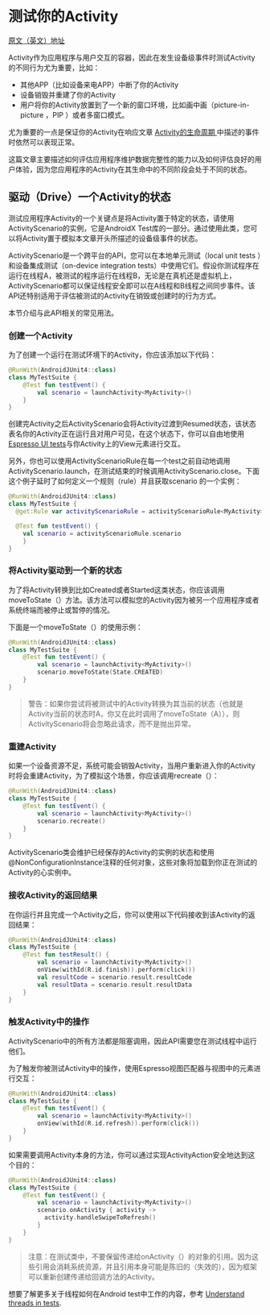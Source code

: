 # 测试你的Activity

[原文（英文）地址](https://developer.android.com/guide/components/activities/testing)

Activity作为应用程序与用户交互的容器，因此在发生设备级事件时测试Activity的不同行为尤为重要，比如：

- 其他APP（比如设备来电APP）中断了你的Activity
- 设备销毁并重建了你的Activity
- 用户将你的Activity放置到了一个新的窗口环境，比如画中画（picture-in-picture ，PIP ）或者多窗口模式。

尤为重要的一点是保证你的Activity在响应文章 [Activity的生命周期 ](./Activity/Activity的生命周期.md ) 中描述的事件时依然可以表现正常。

这篇文章主要描述如何评估应用程序维护数据完整性的能力以及如何评估良好的用户体验，因为您应用程序的Activity在其生命中的不同阶段会处于不同的状态。

## 驱动（Drive）一个Activity的状态

测试应用程序Activity的一个关键点是将Activity置于特定的状态，请使用ActivityScenario的实例，它是AndroidX Test库的一部分。通过使用此类，您可以将Activity置于模拟本文章开头所描述的设备级事件的状态。

ActivityScenario是一个跨平台的API，您可以在本地单元测试（local unit tests ）和设备集成测试（on-device integration tests）中使用它们。假设你测试程序在运行在线程A，被测试的程序运行在线程B，无论是在真机还是虚拟机上，ActivityScenario都可以保证线程安全即可以在A线程和B线程之间同步事件。该API还特别适用于评估被测试的Activity在销毁或创建时的行为方式。

本节介绍与此API相关的常见用法。

### 创建一个Activity

为了创建一个运行在测试环境下的Activity，你应该添加以下代码：

```kotlin
@RunWith(AndroidJUnit4::class)
class MyTestSuite {
    @Test fun testEvent() {
        val scenario = launchActivity<MyActivity>()
    }
}
```

创建完Activity之后ActivityScenario会将Activity过渡到Resumed状态，该状态表名你的Activity正在运行且对用户可见，在这个状态下，你可以自由地使用 [Espresso UI tests](https://developer.android.com/training/testing/espresso)与你Activity上的View元素进行交互。

另外，你也可以使用ActivityScenarioRule在每一个test之前自动地调用ActivityScenario.launch，在测试结束的时候调用ActivityScenario.close。下面这个例子延时了如何定义一个规则（rule）并且获取scenario 的一个实例：

```kotlin
@RunWith(AndroidJUnit4::class)
class MyTestSuite {
  @get:Rule var activityScenarioRule = activityScenarioRule<MyActivity>()

  @Test fun testEvent() {
    val scenario = activityScenarioRule.scenario
    }
}
```



### 将Activity驱动到一个新的状态

为了将Activity转换到比如Created或者Started这类状态，你应该调用moveToState（）方法。该方法可以模拟您的Activity因为被另一个应用程序或者系统终端而被停止或暂停的情况。

下面是一个moveToState（）的使用示例：

```kotlin
@RunWith(AndroidJUnit4::class)
class MyTestSuite {
    @Test fun testEvent() {
        val scenario = launchActivity<MyActivity>()
        scenario.moveToState(State.CREATED)
    }
}
```

> 警告：如果你尝试将被测试中的Activity转换为其当前的状态（也就是Activity当前的状态时A，你又在此时调用了moveToState（A）），则ActivityScenario将会忽略此请求，而不是抛出异常。

### 重建Activity

如果一个设备资源不足，系统可能会销毁Activity，当用户重新进入你的Activity时将会重建Activity，为了模拟这个场景，你应该调用recreate（）：

```kotlin
@RunWith(AndroidJUnit4::class)
class MyTestSuite {
    @Test fun testEvent() {
        val scenario = launchActivity<MyActivity>()
        scenario.recreate()
    }
}
```

ActivityScenario类会维护已经保存的Activity的实例的状态和使用@NonConfigurationInstance注释的任何对象，这些对象将加载到你正在测试的Activity的心实例中。

### 接收Activity的返回结果

在你运行并且完成一个Activity之后，你可以使用以下代码接收到该Activity的返回结果：

```kotlin
@RunWith(AndroidJUnit4::class)
class MyTestSuite {
    @Test fun testResult() {
        val scenario = launchActivity<MyActivity>()
        onView(withId(R.id.finish)).perform(click())
        val resultCode = scenario.result.resultCode
        val resultData = scenario.result.resultData
    }
}
```



### 触发Activity中的操作

ActivityScenario中的所有方法都是阻塞调用，因此API需要您在测试线程中运行他们。

为了触发你被测试Activity中的操作，使用Espresso视图匹配器与视图中的元素进行交互：

```kotlin
@RunWith(AndroidJUnit4::class)
class MyTestSuite {
    @Test fun testEvent() {
        val scenario = launchActivity<MyActivity>()
        onView(withId(R.id.refresh)).perform(click())
    }
}
```

如果需要调用Activity本身的方法，你可以通过实现ActivityAction安全地达到这个目的：

```kotlin
@RunWith(AndroidJUnit4::class)
class MyTestSuite {
    @Test fun testEvent() {
        val scenario = launchActivity<MyActivity>()
        scenario.onActivity { activity ->
          activity.handleSwipeToRefresh()
        }
    }
}
```

> 注意：在测试类中，不要保留传递给onActivity（）的对象的引用。因为这些引用会消耗系统资源，并且引用本身可能是陈旧的（失效的），因为框架可以重新创建传递给回调方法的Activity。

想要了解更多关于线程如何在Android test中工作的内容，参考 [Understand threads in tests](https://developer.android.com/training/testing/fundamentals#threads).



